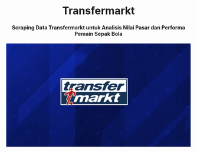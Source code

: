 <div align="center"> 
  
# Transfermarkt
#### Scraping Data Transfermarkt untuk Analisis Nilai Pasar dan Performa Pemain Sepak Bola
</div>

![alt text](https://github.com/maisasalsabila/mds_scrapping/blob/main/images/transfermarkt.png?raw=true)
